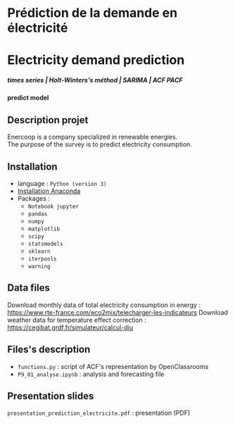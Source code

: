 # Prédiction de la demande en électricité
# Electricity demand prediction
 
##### times series | Holt-Winters's méthod | SARIMA | ACF PACF
#### predict model
## Description projet
Enercoop is a company specialized in renewable energies.  
The purpose of the survey is to predict electricity consumption.

## Installation
- language : `Python (version 3)`
- [Installation Anaconda](https://www.anaconda.com/products/individual)
- Packages :   
  - `Notebook jupyter`
  - `pandas`
  - `numpy`
  - `matplotlib`
  - `scipy`
  - `statsmodels`
  - `sklearn`
  - `iterpools`
  - `warning`
  
## Data files
Download monthly data of total electricity consumption in energy : https://www.rte-france.com/eco2mix/telecharger-les-indicateurs
Download weather data for temperature effect correction : https://cegibat.grdf.fr/simulateur/calcul-dju

## Files's description
- `functions.py` : script of ACF's representation by OpenClassrooms
- `P9_01_analyse.ipynb` : analysis and forecasting file

## Presentation slides
`presentation_prediction_electricite.pdf` : presentation (PDF)



